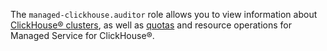 The `managed-clickhouse.auditor` role allows you to view information about [ClickHouse® clusters](../../managed-clickhouse/concepts/index.md), as well as [quotas](../../managed-clickhouse/concepts/limits.md#mch-quotas) and resource operations for Managed Service for ClickHouse®.
